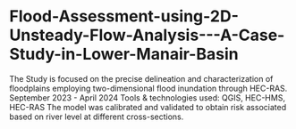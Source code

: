 # Flood-Assessment-using-2D-Unsteady-Flow-Analysis---A-Case-Study-in-Lower-Manair-Basin
The Study is focused on the precise delineation and characterization of floodplains employing two-dimensional flood inundation through HEC-RAS. September 2023 - April 2024 Tools &amp; technologies used: QGIS, HEC-HMS, HEC-RAS The model was calibrated and validated to obtain risk associated based on river level at different cross-sections. 
